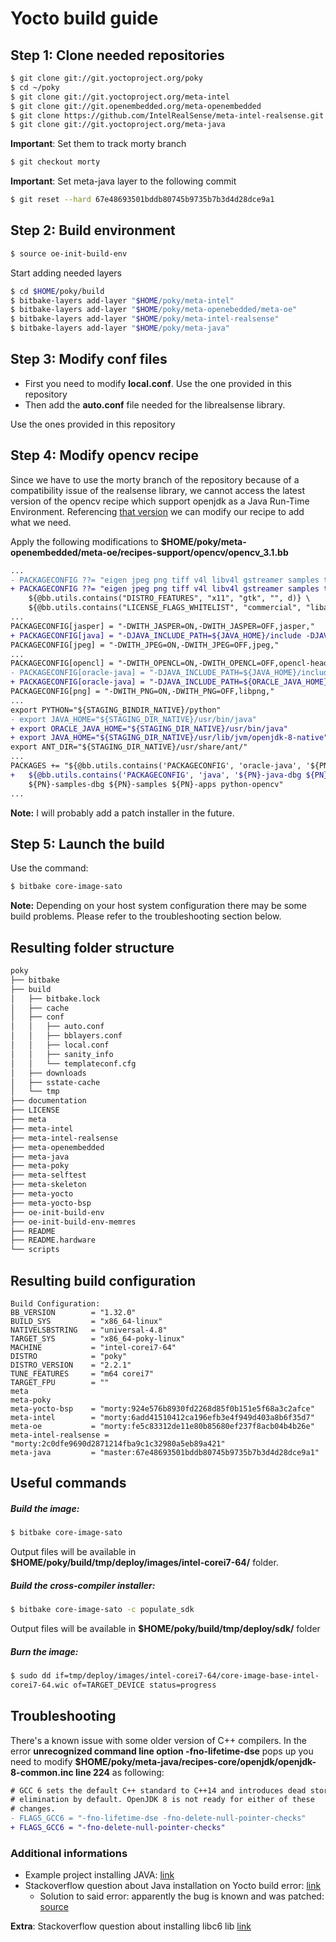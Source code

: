 # Yocto build guide

## Step 1: Clone needed repositories
```sh
$ git clone git://git.yoctoproject.org/poky
$ cd ~/poky
$ git clone git://git.yoctoproject.org/meta-intel
$ git clone git://git.openembedded.org/meta-openembedded
$ git clone https://github.com/IntelRealSense/meta-intel-realsense.git
$ git clone git://git.yoctoproject.org/meta-java
```

**Important**: Set them to track morty branch

```sh
$ git checkout morty
```

**Important**: Set meta-java layer to the following commit

 ```sh
$ git reset --hard 67e48693501bddb80745b9735b7b3d4d28dce9a1 
```

## Step 2: Build environment
```sh
$ source oe-init-build-env
```

Start adding needed layers
```sh
$ cd $HOME/poky/build
$ bitbake-layers add-layer "$HOME/poky/meta-intel"
$ bitbake-layers add-layer "$HOME/poky/meta-openebedded/meta-oe"
$ bitbake-layers add-layer "$HOME/poky/meta-intel-realsense"
$ bitbake-layers add-layer "$HOME/poky/meta-java"
```

## Step 3: Modify conf files
* First you need to modify **local.conf**. Use the one provided in this repository
* Then add the **auto.conf** file needed for the librealsense library. 

Use the ones provided in this repository

## Step 4: Modify opencv recipe
Since we have to use the morty branch of the repository because of a compatibility issue of the realsense library, we cannot
access the latest version of the opencv recipe which support openjdk as a Java Run-Time Environment.
Referencing [that version](https://github.com/openembedded/meta-openembedded/commit/39d2e1b70a963835b707ccbd80dae6c34205e7a2) we can modify our recipe to add what we need.

Apply the following modifications to **$HOME/poky/meta-openembedded/meta-oe/recipes-support/opencv/opencv_3.1.bb**
```diff
...
- PACKAGECONFIG ??= "eigen jpeg png tiff v4l libv4l gstreamer samples tbb gphoto2 \
+ PACKAGECONFIG ??= "eigen jpeg png tiff v4l libv4l gstreamer samples tbb java gphoto2 \
    ${@bb.utils.contains("DISTRO_FEATURES", "x11", "gtk", "", d)} \
    ${@bb.utils.contains("LICENSE_FLAGS_WHITELIST", "commercial", "libav", "", d)}"
...
PACKAGECONFIG[jasper] = "-DWITH_JASPER=ON,-DWITH_JASPER=OFF,jasper,"
+ PACKAGECONFIG[java] = "-DJAVA_INCLUDE_PATH=${JAVA_HOME}/include -DJAVA_INCLUDE_PATH2=${JAVA_HOME}/include/linux -DJAVA_AWT_INCLUDE_PATH=${JAVA_HOME}/include -DJAVA_AWT_LIBRARY=${JAVA_HOME}/lib/amd64/libjawt.so -DJAVA_JVM_LIBRARY=${JAVA_HOME}/lib/amd64/server/libjvm.so,,ant-native fastjar-native openjdk-8-native,"
PACKAGECONFIG[jpeg] = "-DWITH_JPEG=ON,-DWITH_JPEG=OFF,jpeg,"
...
PACKAGECONFIG[opencl] = "-DWITH_OPENCL=ON,-DWITH_OPENCL=OFF,opencl-headers,"
- PACKAGECONFIG[oracle-java] = "-DJAVA_INCLUDE_PATH=${JAVA_HOME}/include -DJAVA_INCLUDE_PATH2=${JAVA_HOME}/include/linux -DJAVA_AWT_INCLUDE_PATH=${JAVA_HOME}/include -DJAVA_AWT_LIBRARY=${JAVA_HOME}/lib/amd64/libjawt.so -DJAVA_JVM_LIBRARY=${JAVA_HOME}/lib/amd64/server/libjvm.so,,ant-native oracle-jse-jdk oracle-jse-jdk-native,"
+ PACKAGECONFIG[oracle-java] = "-DJAVA_INCLUDE_PATH=${ORACLE_JAVA_HOME}/include -DJAVA_INCLUDE_PATH2=${ORACLE_JAVA_HOME}/include/linux -DJAVA_AWT_INCLUDE_PATH=${ORACLE_JAVA_HOME}/include -DJAVA_AWT_LIBRARY=${ORACLE_JAVA_HOME}/lib/amd64/libjawt.so -DJAVA_JVM_LIBRARY=${ORACLE_JAVA_HOME}/lib/amd64/server/libjvm.so,,ant-native oracle-jse-jdk oracle-jse-jdk-native,"
PACKAGECONFIG[png] = "-DWITH_PNG=ON,-DWITH_PNG=OFF,libpng,"
...
export PYTHON="${STAGING_BINDIR_NATIVE}/python"
- export JAVA_HOME="${STAGING_DIR_NATIVE}/usr/bin/java"
+ export ORACLE_JAVA_HOME="${STAGING_DIR_NATIVE}/usr/bin/java"
+ export JAVA_HOME="${STAGING_DIR_NATIVE}/usr/lib/jvm/openjdk-8-native"
export ANT_DIR="${STAGING_DIR_NATIVE}/usr/share/ant/"
...
PACKAGES += "${@bb.utils.contains('PACKAGECONFIG', 'oracle-java', '${PN}-java-dbg ${PN}-java', '', d)} \
+   ${@bb.utils.contains('PACKAGECONFIG', 'java', '${PN}-java-dbg ${PN}-java', '', d)} \ 
    ${PN}-samples-dbg ${PN}-samples ${PN}-apps python-opencv"
...
```

**Note:** I will probably add a patch installer in the future.

## Step 5: Launch the build
Use the command:
```sh
$ bitbake core-image-sato
```

**Note:** Depending on your host system configuration there may be some build problems. Please refer to the 
troubleshooting section below.

## Resulting folder structure

```sh
poky
├── bitbake
├── build
│   ├── bitbake.lock
│   ├── cache
│   ├── conf
│   │   ├── auto.conf
│   │   ├── bblayers.conf
│   │   ├── local.conf
│   │   ├── sanity_info
│   │   └── templateconf.cfg
│   ├── downloads
│   ├── sstate-cache
│   └── tmp
├── documentation
├── LICENSE
├── meta
├── meta-intel
├── meta-intel-realsense
├── meta-openembedded
├── meta-java
├── meta-poky
├── meta-selftest
├── meta-skeleton
├── meta-yocto
├── meta-yocto-bsp
├── oe-init-build-env
├── oe-init-build-env-memres
├── README
├── README.hardware
└── scripts
```

## Resulting build configuration
```
Build Configuration:
BB_VERSION        = "1.32.0"
BUILD_SYS         = "x86_64-linux"
NATIVELSBSTRING   = "universal-4.8"
TARGET_SYS        = "x86_64-poky-linux"
MACHINE           = "intel-corei7-64"
DISTRO            = "poky"
DISTRO_VERSION    = "2.2.1"
TUNE_FEATURES     = "m64 corei7"
TARGET_FPU        = ""
meta              
meta-poky         
meta-yocto-bsp    = "morty:924e576b8930fd2268d85f0b151e5f68a3c2afce"
meta-intel        = "morty:6add41510412ca196efb3e4f949d403a8b6f35d7"
meta-oe           = "morty:fe5c83312de11e80b85680ef237f8acb04b4b26e"
meta-intel-realsense = "morty:2c0dfe9690d2871214fba9c1c32980a5eb89a421"
meta-java         = "master:67e48693501bddb80745b9735b7b3d4d28dce9a1"
```

## Useful commands 

##### Build the image:
```sh
$ bitbake core-image-sato
```

Output files will be available in **$HOME/poky/build/tmp/deploy/images/intel-corei7-64/** folder.

##### Build the cross-compiler installer:
```sh
$ bitbake core-image-sato -c populate_sdk
```

Output files will be available in **$HOME/poky/build/tmp/deploy/sdk/** folder

##### Burn the image:
```sh
$ sudo dd if=tmp/deploy/images/intel-corei7-64/core-image-base-intel-
corei7-64.wic of=TARGET_DEVICE status=progress
```

## Troubleshooting
There's a known issue with some older version of C++ compilers.
In the error **unrecognized command line option -fno-lifetime-dse** pops up you need to
modify **$HOME/poky/meta-java/recipes-core/openjdk/openjdk-8-common.inc line 224** as following:
```diff
# GCC 6 sets the default C++ standard to C++14 and introduces dead store
# elimination by default. OpenJDK 8 is not ready for either of these
# changes.
- FLAGS_GCC6 = "-fno-lifetime-dse -fno-delete-null-pointer-checks"
+ FLAGS_GCC6 = "-fno-delete-null-pointer-checks"
```
### Additional informations
* Example project installing JAVA: [link](http://wiki.hioproject.org/index.php?title=OpenHAB:_WeMo_Switch)
* Stackoverflow question about Java installation on Yocto build error: [link](http://stackoverflow.com/questions/43093838/java-installation-error-on-yocto-build)
  * Solution to said error: apparently the bug is known and was patched: [source](https://bugzilla.opensuse.org/show_bug.cgi?id=981625)

**Extra**: Stackoverflow question about installing libc6 lib [link](http://stackoverflow.com/questions/43074547/libc6-i386-installation-on-yocto-build/43076771#43076771)
